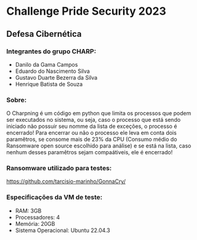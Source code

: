 # Challenge Pride Security 2023

## Defesa Cibernética

### Integrantes do grupo CHARP:
+ Danilo da Gama Campos
+ Eduardo do Nascimento Silva
+ Gustavo Duarte Bezerra da Silva
+ Henrique Batista de Souza

### Sobre:
O Charpning é um código em python que limita os processos que podem ser executados no sistema, ou seja, caso o processo que está sendo iniciado não possuir seu nomme da lista de exceções, o processo é encerrado!
Para encerrar ou não o processo ele leva em conta dois paramêtros, se consome mais de 23% da CPU (Consumo médio do Ransomware open source escolhido para análise) e se está na lista, caso nenhum desses paramêtros sejam compaátiveis, ele é encerrado!

### Ransomware utilizado para testes:
https://github.com/tarcisio-marinho/GonnaCry/

### Especificações da VM de teste:
+ RAM: 3GB
+ Processadores: 4
+ Memória: 20GB
+ Sistema Operacional: Ubuntu 22.04.3
